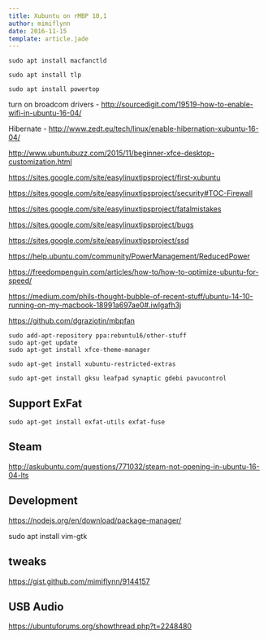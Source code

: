 ```yaml
---
title: Xubuntu on rMBP 10,1
author: mimiflynn
date: 2016-11-15
template: article.jade
---
```


`sudo apt install macfanctld`

`sudo apt install tlp`

`sudo apt install powertop`

turn on broadcom drivers - http://sourcedigit.com/19519-how-to-enable-wifi-in-ubuntu-16-04/

Hibernate - http://www.zedt.eu/tech/linux/enable-hibernation-xubuntu-16-04/

http://www.ubuntubuzz.com/2015/11/beginner-xfce-desktop-customization.html

https://sites.google.com/site/easylinuxtipsproject/first-xubuntu

https://sites.google.com/site/easylinuxtipsproject/security#TOC-Firewall

https://sites.google.com/site/easylinuxtipsproject/fatalmistakes

https://sites.google.com/site/easylinuxtipsproject/bugs

https://sites.google.com/site/easylinuxtipsproject/ssd

https://help.ubuntu.com/community/PowerManagement/ReducedPower

https://freedompenguin.com/articles/how-to/how-to-optimize-ubuntu-for-speed/

https://medium.com/phils-thought-bubble-of-recent-stuff/ubuntu-14-10-running-on-my-macbook-18991a697ae0#.iwlgafh3j

https://github.com/dgraziotin/mbpfan

```
sudo add-apt-repository ppa:rebuntu16/other-stuff
sudo apt-get update
sudo apt-get install xfce-theme-manager

sudo apt-get install xubuntu-restricted-extras

sudo apt-get install gksu leafpad synaptic gdebi pavucontrol
```

## Support ExFat

`sudo apt-get install exfat-utils exfat-fuse`

## Steam

http://askubuntu.com/questions/771032/steam-not-opening-in-ubuntu-16-04-lts

## Development

https://nodejs.org/en/download/package-manager/

sudo apt install vim-gtk

## tweaks

https://gist.github.com/mimiflynn/9144157

## USB Audio

https://ubuntuforums.org/showthread.php?t=2248480

